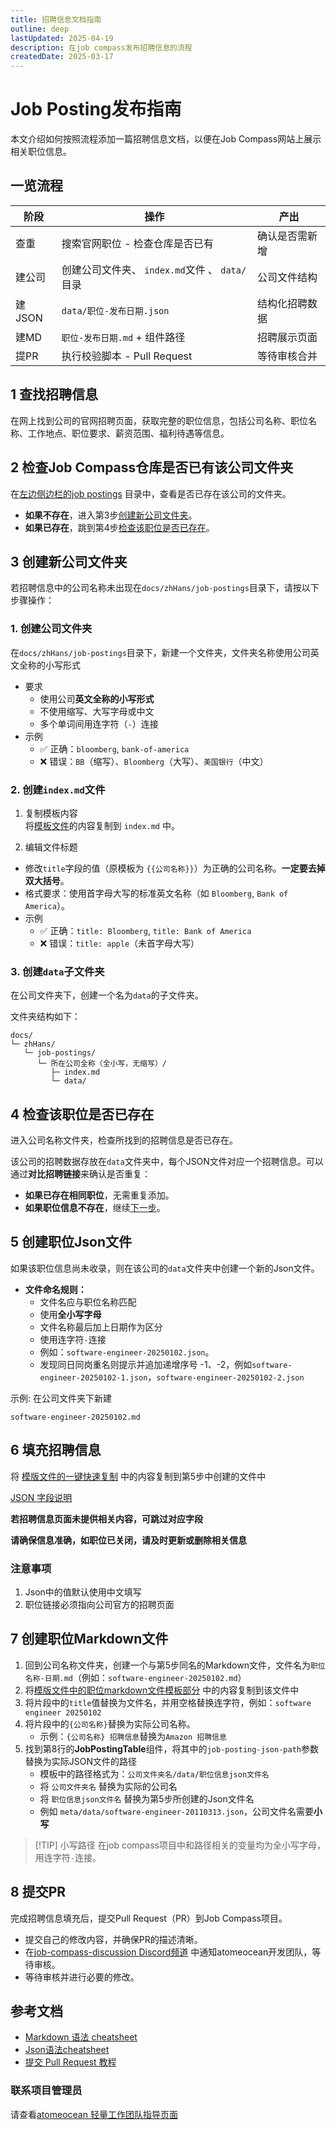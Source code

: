 ```yaml
---
title: 招聘信息文档指南
outline: deep
lastUpdated: 2025-04-19
description: 在job compass发布招聘信息的流程
createdDate: 2025-03-17
---
```


# Job Posting发布指南

本文介绍如何按照流程添加一篇招聘信息文档，以便在Job Compass网站上展示相关职位信息。

## 一览流程

| 阶段    | 操作                                | 产出      |
|-------|-----------------------------------|---------|
| 查重    | 搜索官网职位 - 检查仓库是否已有                 | 确认是否需新增 |
| 建公司   | 创建公司文件夹、 `index.md`文件 、 `data/`目录 | 公司文件结构  |
| 建JSON | `data/职位‑发布日期.json`               | 结构化招聘数据 |
| 建MD   | `职位‑发布日期.md` + 组件路径               | 招聘展示页面  |
| 提PR   | 执行校验脚本 - Pull Request             | 等待审核合并  |


## 1 查找招聘信息

在网上找到公司的官网招聘页面，获取完整的职位信息，包括公司名称、职位名称、工作地点、职位要求、薪资范围、福利待遇等信息。

## 2 检查Job Compass仓库是否已有该公司文件夹

在[左边侧边栏的job postings](/job-postings/overview.md) 目录中，查看是否已存在该公司的文件夹。

- **如果不存在**，进入第3步[创建新公司文件夹](#3-创建新公司文件夹)。
- **如果已存在**，跳到第4步[检查该职位是否已存在](#4-检查该职位是否已存在)。

## 3 创建新公司文件夹

若招聘信息中的公司名称未出现在`docs/zhHans/job-postings`目录下，请按以下步骤操作：

### 1. 创建公司文件夹
   
在`docs/zhHans/job-postings`目录下，新建一个文件夹，文件夹名称使用公司英文全称的小写形式

- 要求 
  - 使用公司**英文全称的小写形式**
  - 不使用缩写、大写字母或中文
  - 多个单词间用连字符（`-`）连接
- 示例
  - ✅ 正确：`bloomberg`, `bank-of-america`
  - ❌ 错误：`BB`（缩写）、`Bloomberg`（大写）、`美国银行`（中文）

### 2. 创建`index.md`文件

1. 复制模板内容  
   将[模板文件](/job-postings/job-postings-utils/index.md)的内容复制到 `index.md` 中。

2. 编辑文件标题
  - 修改`title`字段的值（原模板为 `{{公司名称}}`）为正确的公司名称。**一定要去掉双大括号**。
  - 格式要求：使用首字母大写的标准英文名称（如 `Bloomberg`, `Bank of America`）。
  - 示例
    - ✅ 正确：`title: Bloomberg`, `title: Bank of America`
    - ❌ 错误：`title: apple`（未首字母大写）

### 3. 创建`data`子文件夹

在公司文件夹下，创建一个名为`data`的子文件夹。

文件夹结构如下：
```text
docs/
└─ zhHans/
   └─ job-postings/
      └─ 所在公司全称（全小写，无缩写）/
         ├─ index.md
         └─ data/
```

## 4 检查该职位是否已存在

进入公司名称文件夹，检查所找到的招聘信息是否已存在。

该公司的招聘数据存放在`data`文件夹中，每个JSON文件对应一个招聘信息。可以通过**对比招聘链接**来确认是否重复：

- **如果已存在相同职位**，无需重复添加。
- **如果职位信息不存在**，继续[下一步](#5-创建职位json文件)。

## 5 创建职位Json文件

如果该职位信息尚未收录，则在该公司的`data`文件夹中创建一个新的Json文件。

- **文件命名规则：**
    - 文件名应与职位名称匹配
    - 使用**全小写字母**
    - 文件名称最后加上日期作为区分
    - 使用连字符`-`连接
    - 例如：`software-engineer-20250102.json`。
    - 发现同日同岗重名则提示并追加递增序号 -1、-2，例如`software-engineer-20250102-1.json`，`software-engineer-20250102-2.json`

示例: 在公司文件夹下新建
```text
software-engineer-20250102.md
```

## 6 填充招聘信息

将 [模版文件的一键快速复制](toturial-json-template.md#一键快速复制) 中的内容复制到第5步中创建的文件中
   
[JSON 字段说明](toturial-json-template.md#字段解释)

**若招聘信息页面未提供相关内容，可跳过对应字段**

**请确保信息准确，如职位已关闭，请及时更新或删除相关信息**

### 注意事项

1. Json中的值默认使用中文填写
2. 职位链接必须指向公司官方的招聘页面

## 7 创建职位Markdown文件

1. 回到公司名称文件夹，创建一个与第5步同名的Markdown文件，文件名为`职位名称-日期.md`（例如：`software-engineer-20250102.md`）
2. 将[模版文件中的职位markdown文件模板部分](/job-postings/job-postings-utils/job-posting-template.md#职位markdown文件模板) 中的内容复制到该文件中
3. 将片段中的`title`值替换为文件名，并用空格替换连字符，例如：`software engineer 20250102`
4. 将片段中的`{公司名称}`替换为实际公司名称。
   - 示例：`{公司名称} 招聘信息`替换为`Amazon 招聘信息`
5. 找到第8行的**JobPostingTable**组件，将其中的`job-posting-json-path`参数替换为实际JSON文件的路径
    - 模板中的路径格式为：`公司文件夹名/data/职位信息json文件名`
    - 将 `公司文件夹名` 替换为实际的公司名
    - 将 `职位信息json文件名` 替换为第5步所创建的Json文件名
    - 例如 `meta/data/software-engineer-20110313.json`，公司文件名需要**小写**

> [!TIP] 小写路径
> 在job compass项目中和路径相关的变量均为全小写字母，用连字符`-`连接。

## 8 提交PR

完成招聘信息填充后，提交Pull Request（PR）到Job Compass项目。

- 提交自己的修改内容，并确保PR的描述清晰。
- 在[job-compass-discussion Discord频道](https://discord.com/channels/1018973329937420390/1357722435809447956)
  中通知atomeocean开发团队，等待审核。
- 等待审核并进行必要的修改。

## 参考文档

- [Markdown 语法 cheatsheet](/guide/markdown-cheatsheet.md)
- [Json语法cheatsheet](/guide/json-cheatsheet.md)
- [提交 Pull Request 教程](https://www.youtube.com/watch?v=Jp7aMDVXvwM)

### 联系项目管理员

请查看[atomeocean 轻量工作团队指导页面](https://logbook.atomeocean.com/guide/light-weight-work/project-cooperation/project-mentor.html)
